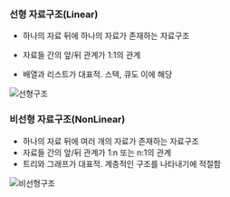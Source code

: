 ### 선형 자료구조(Linear)

* 하나의 자료 뒤에 하나의 자료가 존재하는 자료구조

* 자료들 간의 앞/뒤 관계가 1:1의 관계

* 배열과 리스트가 대표적. 스택, 큐도 이에 해당


![선형구조](C:\Users\zmffn\git\TIL\기초단어\images\선형구조.PNG)

### 비선형 자료구조(NonLinear)

* 하나의 자료 뒤에 여러 개의 자료가 존재하는 자료구조
* 자료들 간의 앞/뒤 관계가 1:n 또는 n:1의 관계
* 트리와 그래프가 대표적. 계층적인 구조를 나타내기에 적절함

![비선형구조](C:\Users\zmffn\git\TIL\기초단어\images\비선형구조.PNG)